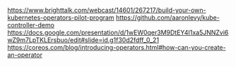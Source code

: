 https://www.brighttalk.com/webcast/14601/267217/build-your-own-kubernetes-operators-pilot-program
https://github.com/aaronlevy/kube-controller-demo
https://docs.google.com/presentation/d/1wEW0qer3M9DtEY4I1xa5JNNZvi6wZ9m7LpTKLErsbuo/edit#slide=id.g1f30d2fdff_0_21
https://coreos.com/blog/introducing-operators.html#how-can-you-create-an-operator
